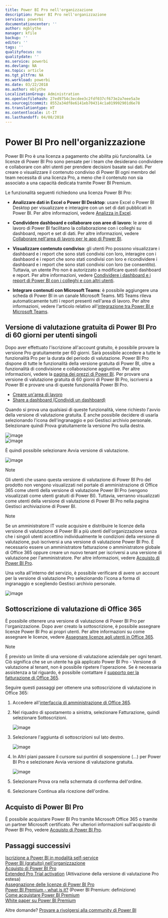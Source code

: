 ```yaml
---
title: Power BI Pro nell'organizzazione
description: Power BI Pro nell'organizzazione
services: powerbi
documentationcenter: ''
author: mgblythe
manager: kfile
backup: ''
editor: ''
tags: ''
qualityfocus: no
qualitydate: ''
ms.service: powerbi
ms.devlang: NA
ms.topic: article
ms.tgt_pltfrm: NA
ms.workload: powerbi
ms.date: 03/22/2018
ms.author: mblythe
LocalizationGroup: Administration
ms.openlocfilehash: 27ed9754c3ecdee3c2fdf037cf673e2a7eee5a3e
ms.sourcegitcommit: 8552a34df8e6141eb704314c1a019992901d6e78
ms.translationtype: HT
ms.contentlocale: it-IT
ms.lasthandoff: 04/08/2018
---
```

# <a name="power-bi-pro-in-your-organization"></a>Power BI Pro nell'organizzazione

Power BI Pro è una licenza a pagamento che abilita più funzionalità. Le licenze di Power BI Pro sono pensate per i team che desiderano condividere e collaborare con altri utenti per prendere decisioni basate sui dati.  Per creare o visualizzare il contenuto condiviso di Power BI ogni membro del team necessita di una licenza Pro, a meno che il contenuto non sia associato a una capacità dedicata tramite Power BI Premium.

Le funzionalità seguenti richiedono una licenza Power BI Pro:

* **Analizzare dati in Excel o Power BI Desktop**: usare Excel o Power BI Desktop per visualizzare e interagire con un set di dati pubblicati in Power BI. Per altre informazioni, vedere [Analizza in Excel](service-analyze-in-excel.md).

* **Condividere dashboard e collaborare con aree di lavoro**: le aree di lavoro di Power BI facilitano la collaborazione con i colleghi su dashboard, report e set di dati. Per altre informazioni, vedere [Collaborare nell'area di lavoro per le app di Power BI](service-collaborate-power-bi-workspace.md).

* **Visualizzare contenuto condiviso**: gli utenti Pro possono visualizzare i dashboard e i report che sono stati condivisi con loro, interagire con i dashbaord e i report che sono stati condivisi con loro e ricondividere i dashboard e i report che sono stati condivisi con loro (se consentito). Tuttavia, un utente Pro non è autorizzato a modificare questi dashboard e report. Per altre informazioni, vedere [Condividere i dashboard e i report di Power BI con i colleghi e con altri utenti](service-share-dashboards.md).

* **Integrare contenuti con Microsoft Teams**: è possibile aggiungere una scheda di Power BI in un canale Microsoft Teams. MS Teams rileva automaticamente tutti i report presenti nell'area di lavoro. Per altre informazioni, vedere l'articolo relativo all'[integrazione tra Power BI e Microsoft Teams](https://powerbi.microsoft.com/en-us/blog/power-bi-teams-up-with-microsoft-teams/). 

## <a name="power-bi-pro-60-day-trial-for-individuals"></a>Versione di valutazione gratuita di Power BI Pro di 60 giorni per utenti singoli

Dopo aver effettuato l'iscrizione all'account gratuito, è possibile provare la versione Pro gratuitamente per 60 giorni. Sarà possibile accedere a tutte le funzionalità Pro per la durata del periodo di valutazione. Power BI Pro dispone di tutte le funzionalità della versione gratuita di Power BI, oltre a funzionalità di condivisione e collaborazione aggiuntive. Per altre informazioni, vedere la [pagina dei prezzi di Power BI](https://powerbi.microsoft.com/en-us/pricing/). Per provare una versione di valutazione gratuita di 60 giorni di Power BI Pro, iscriversi a Power BI e provare una di queste funzionalità Power BI Pro.

* [Creare un'area di lavoro](service-create-distribute-apps.md)
* [Share a dashboard (Condividi un dashboard)](service-share-dashboards.md)

Quando si prova una qualsiasi di queste funzionalità, viene richiesto l'avvio della versione di valutazione gratuita. È anche possibile decidere di usarla selezionando l'icona dell'ingranaggio e poi Gestisci archivio personale. Selezionare quindi Prova gratuitamente la versione Pro sulla destra.

   ![image](media/service-power-bi-pro-in-your-organization/service-power-bi-pro-in-your-organization-01.png)
   </br>
   ![image](media/service-power-bi-pro-in-your-organization/service-power-bi-pro-in-your-organization-02.png)

È quindi possibile selezionare Avvia versione di valutazione.

   ![image](media/service-power-bi-pro-in-your-organization/service-power-bi-pro-in-your-organization-03.png)

> [!NOTE]
> Gli utenti che usano questa versione di valutazione di Power BI Pro del prodotto non vengono visualizzati nel portale di amministrazione di Office 365 come utenti della versione di valutazione Power BI Pro (vengono visualizzati come utenti gratuiti di Power BI). Tuttavia, verranno visualizzati come utenti della versione di valutazione di Power BI Pro nella pagina Gestisci archiviazione di Power BI.
>

> [!NOTE]
> Se un amministratore IT vuole acquisire e distribuire le licenze della versione di valutazione di Power BI a più utenti dell'organizzazione senza che i singoli utenti accettino individualmente le condizioni della versione di valutazione, può iscriversi a una versione di valutazione Power BI Pro. È necessario essere un amministratore fatturazione o amministratore globale di Office 365 oppure creare un nuovo tenant per iscriversi a una versione di valutazione per l'amministratore. Per altre informazioni, vedere [Acquisto di Power BI Pro](service-admin-purchasing-power-bi-pro.md).
>

Una volta all'interno del servizio, è possibile verificare di avere un account per la versione di valutazione Pro selezionando l'icona a forma di ingranaggio e scegliendo Gestisci archivio personale.

   ![image](media/service-power-bi-pro-in-your-organization/service-power-bi-pro-in-your-organization-04.png)

## <a name="subscription-trial-in-office-365"></a>Sottoscrizione di valutazione di Office 365

È possibile ottenere una versione di valutazione di Power BI Pro per l'organizzazione. Dopo aver creato la sottoscrizione, è possibile assegnare licenze Power BI Pro ai propri utenti. Per altre informazioni su come assegnare le licenze, vedere [Assegnare licenze agli utenti in Office 365](https://support.office.com/en-us/article/assign-licenses-to-users-in-office-365-for-business-997596b5-4173-4627-b915-36abac6786dc?ui=en-US&rs=en-US&ad=US).

> [!NOTE]
> È previsto un limite di una versione di valutazione aziendale per ogni tenant. Ciò significa che se un utente ha già applicato Power BI Pro - Versione di valutazione al tenant, non è possibile ripetere l'operazione. Se è necessaria assistenza a tal riguardo, è possibile contattare il [supporto per la fatturazione di Office 365](https://support.office.microsoft.com/en-us/article/contact-support-for-business-products-admin-help-32a17ca7-6fa0-4870-8a8d-e25ba4ccfd4b?CorrelationId=552bbf37-214f-4202-80cb-b94240dcd671&ui=en-US&rs=en-US&ad=US).
>

Seguire questi passaggi per ottenere una sottoscrizione di valutazione in Office 365:

1. Accedere all'[interfaccia di amministrazione di Office 365](https://portal.office.com/adminportal/home#/homepage).
2. Nel riquadro di spostamento a sinistra, selezionare Fatturazione, quindi selezionare Sottoscrizioni.

   ![image](media/service-power-bi-pro-in-your-organization/service-power-bi-pro-in-your-organization-05.png)

3. Selezionare l'aggiunta di sottoscrizioni sul lato destro.

   ![image](media/service-power-bi-pro-in-your-organization/service-power-bi-pro-in-your-organization-06.png)

4. In Altri piani passare il cursore sui puntini di sospensione (...) per Power BI Pro e selezionare Avvia versione di valutazione gratuita.

   ![image](media/service-power-bi-pro-in-your-organization/service-power-bi-pro-in-your-organization-07.png) 

5. Selezionare Prova ora nella schermata di conferma dell'ordine.
6. Selezionare Continua alla ricezione dell'ordine.

## <a name="purchasing-power-bi-pro"></a>Acquisto di Power BI Pro

È possibile acquistare Power BI Pro tramite Microsoft Office 365 o tramite un partner Microsoft certificato. Per ulteriori informazioni sull'acquisto di Power BI Pro, vedere [Acquisto di Power BI Pro](service-admin-purchasing-power-bi-pro.md).

## <a name="next-steps"></a>Passaggi successivi
[Iscrizione a Power BI in modalità self-service](service-admin-signing-up-for-power-bi-with-a-new-office-365-trial.md)
<br/>
[Power BI (gratuito) nell'organizzazione](service-admin-service-free-in-your-organization.md)
<br/>
[Acquisto di Power BI Pro](service-admin-purchasing-power-bi-pro.md)
<br/>
[Extended Pro Trial activation](service-extended-pro-trial.md) (Attivazione della versione di valutazione Pro estesa)
<br/>
[Assegnazione delle licenze di Power BI Pro](service-admin-assigning-power-bi-pro-licenses.md)
<br/>
[Power BI Premium - what is it?](service-admin-premium-manage.md) (Power BI Premium: definizione)
<br/>
[Come acquistare Power BI Premium](service-admin-premium-purchase.md)
<br/>
[White paper su Power BI Premium](https://aka.ms/pbipremiumwhitepaper)

Altre domande? [Provare a rivolgersi alla community di Power BI](https://community.powerbi.com/)